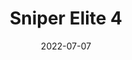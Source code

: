 ---
title: 'Sniper Elite 4'
description: 'Sniper Elite 4 - Review'
score: 8
playtime: 'Finished'
date: '2022-07-07'
modified_date: '2022-07-07'
screenshots: []
---